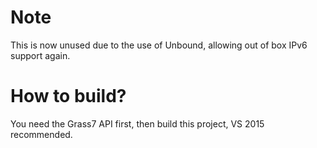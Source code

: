# Note
This is now unused due to the use of Unbound, allowing out of box IPv6 support again.
# How to build?
You need the Grass7 API first, then build this project, VS 2015 recommended.
